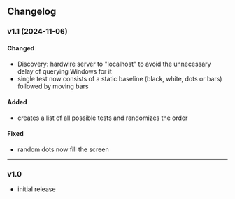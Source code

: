 ## Changelog

### v1.1 (2024-11-06)
#### Changed
- Discovery: hardwire server to "localhost" to avoid the unnecessary delay of querying Windows for it
- single test now consists of a static baseline (black, white, dots or bars) followed by moving bars
#### Added
- creates a list of all possible tests and randomizes the order
#### Fixed
- random dots now fill the screen

---

### v1.0
- initial release
